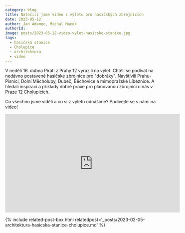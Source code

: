 ```yaml
---
category: blog
title: Natočili jsme video z výletu pro hasičských zbrojnicích
date: 2023-05-12
author: Jan Adamec, Michal Macek
authorId: 
image: posts/2023-05-12-video-vylet-hasicske-stanice.jpg
tags:
  - hasičská stanice
  - Cholupice
  - architektura
  - video
---
```


V neděli 16. dubna Piráti z Prahy 12 vyrazili na výlet. Chtěli se podívat na nedávno postavené hasičske zbrojnice pro "dobráky". Navštívili Prahu-Písnici, Dolní Měcholupy, Dubeč, Běchovice a mimopražské Líbeznice. A hledali inspiraci a příklady dobré praxe pro plánovanou zbrojnici u nás v Praze 12 Cholupicích.

Co všechno jsme viděli a co si z výletu odnášíme? Podívejte se s námi na video!

<iframe width="560" height="315" src="https://www.youtube.com/embed/vR1hgamNmqA" title="YouTube video player" frameborder="0" allow="accelerometer; autoplay; clipboard-write; encrypted-media; gyroscope; picture-in-picture" allowfullscreen></iframe>

{% include related-post-box.html relatedpost='_posts/2023-02-05-architektura-hasicska-stanice-cholupice.md' %}
